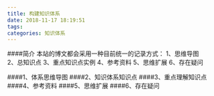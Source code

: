 ```yaml
---
title: 构建知识体系
date: 2018-11-17 18:19:51
tags:
categories: 知识体系
---
```

####简介
	本站的博文都会采用一种目前统一的记录方式：
		1、思维导图	
		2、总知识点
		3、重点知识点实例
		4、参考资料
		5、思维扩展
		6、存在疑问


####1、体系思维导图
####2、知识体系知识点
####3、重点理解知识点
####4、参考资料
####5、思维扩展
####6、存在疑问